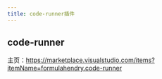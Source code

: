 ```yaml
---
title: code-runner插件
---
```


## code-runner

主页：https://marketplace.visualstudio.com/items?itemName=formulahendry.code-runner